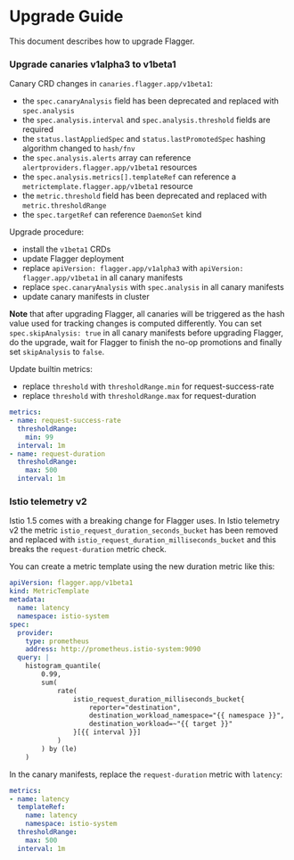 # Upgrade Guide

This document describes how to upgrade Flagger.

### Upgrade canaries v1alpha3 to v1beta1

Canary CRD changes in `canaries.flagger.app/v1beta1`:
* the `spec.canaryAnalysis` field has been deprecated and replaced with `spec.analysis`
* the `spec.analysis.interval` and `spec.analysis.threshold` fields are required
* the `status.lastAppliedSpec` and `status.lastPromotedSpec` hashing algorithm changed to `hash/fnv`
* the `spec.analysis.alerts` array can reference `alertproviders.flagger.app/v1beta1` resources
* the `spec.analysis.metrics[].templateRef` can reference a `metrictemplate.flagger.app/v1beta1` resource
* the `metric.threshold` field has been deprecated and replaced with `metric.thresholdRange`
* the `spec.targetRef` can reference `DaemonSet` kind

Upgrade procedure:
* install the `v1beta1` CRDs
* update Flagger deployment
* replace `apiVersion: flagger.app/v1alpha3` with `apiVersion: flagger.app/v1beta1` in all canary manifests
* replace `spec.canaryAnalysis` with `spec.analysis` in all canary manifests
* update canary manifests in cluster

**Note** that after upgrading Flagger, all canaries will be triggered as the hash value used for tracking changes
is computed differently. You can set `spec.skipAnalysis: true` in all canary manifests before upgrading Flagger,
do the upgrade, wait for Flagger to finish the no-op promotions and finally set `skipAnalysis` to `false`.

Update builtin metrics:
* replace `threshold` with `thresholdRange.min` for request-success-rate
* replace `threshold` with `thresholdRange.max` for request-duration

```yaml
metrics:
- name: request-success-rate
  thresholdRange:
    min: 99
  interval: 1m
- name: request-duration
  thresholdRange:
    max: 500
  interval: 1m
```

### Istio telemetry v2

Istio 1.5 comes with a breaking change for Flagger uses. In Istio telemetry v2 the metric 
`istio_request_duration_seconds_bucket` has been removed and replaced with `istio_request_duration_milliseconds_bucket`
and this breaks the `request-duration` metric check.

You can create a metric template using the new duration metric like this:

```yaml
apiVersion: flagger.app/v1beta1
kind: MetricTemplate
metadata:
  name: latency
  namespace: istio-system
spec:
  provider:
    type: prometheus
    address: http://prometheus.istio-system:9090
  query: |
    histogram_quantile(
        0.99,
        sum(
            rate(
                istio_request_duration_milliseconds_bucket{
                    reporter="destination",
                    destination_workload_namespace="{{ namespace }}",
                    destination_workload=~"{{ target }}"
                }[{{ interval }}]
            )
        ) by (le)
    )
```

In the canary manifests, replace the `request-duration` metric with `latency`:

```yaml
metrics:
- name: latency
  templateRef:
    name: latency
    namespace: istio-system
  thresholdRange:
    max: 500
  interval: 1m
```
